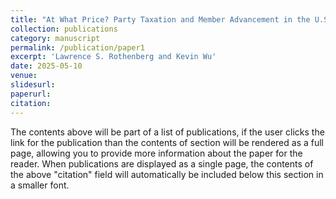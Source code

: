 ```yaml
---
title: "At What Price? Party Taxation and Member Advancement in the U.S. House"
collection: publications
category: manuscript
permalink: /publication/paper1
excerpt: 'Lawrence S. Rothenberg and Kevin Wu'
date: 2025-05-10
venue: 
slidesurl: 
paperurl: 
citation:
---
```

The contents above will be part of a list of publications, if the user clicks the link for the publication than the contents of section will be rendered as a full page, allowing you to provide more information about the paper for the reader. When publications are displayed as a single page, the contents of the above "citation" field will automatically be included below this section in a smaller font.
